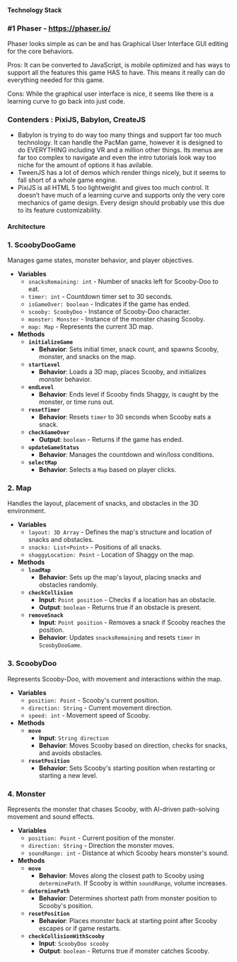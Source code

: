 #### **Technology Stack**

### #1 Phaser - https://phaser.io/

Phaser looks simple as can be and has Graphical User Interface GUI editing for the core behaviors. 

Pros:  It can be converted to JavaScript, is mobile optimized and has ways to support all the features this game HAS to have.  This means it really can do everything needed for this game.

Cons:  While the graphical user interface is nice, it seems like there is a learning curve to go back into just code.  

### Contenders : PixiJS, Babylon, CreateJS

- Babylon is trying to do way too many things and support far too much technology.  It can handle the PacMan game, however it is designed to do EVERYTHING including VR and a million other things.  Its menus are far too complex to navigate and even the intro tutorials look way too niche for the amount of options it has avilable.
- TweenJS has a lot of demos which render things nicely, but it seems to fall short of a whole game engine.
- PixiJS is all HTML 5 too lightweight and gives too much control.  It doesn’t have much of a learning curve and supports only the very core mechanics of game design.  Every design should probably use this due to its feature customizability.

#### **Architecture**

### 1. **ScoobyDooGame**

Manages game states, monster behavior, and player objectives.

- **Variables**
    - `snacksRemaining: int` - Number of snacks left for Scooby-Doo to eat.
    - `timer: int` - Countdown timer set to 30 seconds.
    - `isGameOver: boolean` - Indicates if the game has ended.
    - `scooby: ScoobyDoo` - Instance of Scooby-Doo character.
    - `monster: Monster` - Instance of the monster chasing Scooby.
    - `map: Map` - Represents the current 3D map.
- **Methods**
    - **`initializeGame`**
        - **Behavior**: Sets initial timer, snack count, and spawns Scooby, monster, and snacks on the map.
    - **`startLevel`**
        - **Behavior**: Loads a 3D map, places Scooby, and initializes monster behavior.
    - **`endLevel`**
        - **Behavior**: Ends level if Scooby finds Shaggy, is caught by the monster, or time runs out.
    - **`resetTimer`**
        - **Behavior**: Resets `timer` to 30 seconds when Scooby eats a snack.
    - **`checkGameOver`**
        - **Output**: `boolean` - Returns if the game has ended.
    - **`updateGameStatus`**
        - **Behavior**: Manages the countdown and win/loss conditions.
    - **`selectMap`**
        - **Behavior**: Selects a `Map` based on player clicks.

### 2. **Map**

Handles the layout, placement of snacks, and obstacles in the 3D environment.

- **Variables**
    - `layout: 3D Array` - Defines the map's structure and location of snacks and obstacles.
    - `snacks: List<Point>` - Positions of all snacks.
    - `shaggyLocation: Point` - Location of Shaggy on the map.
- **Methods**
    - **`loadMap`**
        - **Behavior**: Sets up the map's layout, placing snacks and obstacles randomly.
    - **`checkCollision`**
        - **Input**: `Point position` - Checks if a location has an obstacle.
        - **Output**: `boolean` - Returns true if an obstacle is present.
    - **`removeSnack`**
        - **Input**: `Point position` - Removes a snack if Scooby reaches the position.
        - **Behavior**: Updates `snacksRemaining` and resets `timer` in `ScoobyDooGame`.

### 3. **ScoobyDoo**

Represents Scooby-Doo, with movement and interactions within the map.

- **Variables**
    - `position: Point` - Scooby's current position.
    - `direction: String` - Current movement direction.
    - `speed: int` - Movement speed of Scooby.
- **Methods**
    - **`move`**
        - **Input**: `String direction`
        - **Behavior**: Moves Scooby based on direction, checks for snacks, and avoids obstacles.
    - **`resetPosition`**
        - **Behavior**: Sets Scooby's starting position when restarting or starting a new level.

### 4. **Monster**

Represents the monster that chases Scooby, with AI-driven path-solving movement and sound effects.

- **Variables**
    - `position: Point` - Current position of the monster.
    - `direction: String` - Direction the monster moves.
    - `soundRange: int` - Distance at which Scooby hears monster's sound.
- **Methods**
    - **`move`**
        - **Behavior**: Moves along the closest path to Scooby using `determinePath`. If Scooby is within `soundRange`, volume increases.
    - **`determinePath`**
        - **Behavior**: Determines shortest path from monster position to Scooby's position. 
    - **`resetPosition`**
        - **Behavior**: Places monster back at starting point after Scooby escapes or if game restarts.
    - **`checkCollisionWithScooby`**
        - **Input**: `ScoobyDoo scooby`
        - **Output**: `boolean` - Returns true if monster catches Scooby.
